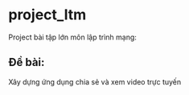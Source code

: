# project_ltm
Project bài tập lớn môn lập trình mạng:


## Đề bài:
Xây dựng ứng dụng chia sẻ và xem video trực tuyến
